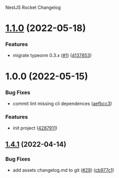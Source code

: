 NestJS Rocket Changelog

# [1.1.0](https://github.com/Notekunn/flex-library-backend/compare/v1.0.0...v1.1.0) (2022-05-18)


### Features

* migrate typeorm 0.3.x ([#1](https://github.com/Notekunn/flex-library-backend/issues/1)) ([4137853](https://github.com/Notekunn/flex-library-backend/commit/41378533575cda41c9772a781d2ca7dd205ad9e2))

# 1.0.0 (2022-05-15)


### Bug Fixes

* commit lint missing cli dependences ([aefbcc3](https://github.com/Notekunn/flex-library-backend/commit/aefbcc3fee20a6113a010624f13c13a1fbbf9320))


### Features

* init project ([4287911](https://github.com/Notekunn/flex-library-backend/commit/42879110834e990075ea187c00e0298a7fabda66))

## [1.4.1](https://github.com/ahiho/nestjs-rocket/compare/v1.4.0...v1.4.1) (2022-04-14)

### Bug Fixes

- add assets changelog.md to git ([#29](https://github.com/ahiho/nestjs-rocket/issues/29)) ([cb977c1](https://github.com/ahiho/nestjs-rocket/commit/cb977c10a709226ca7d310251e74c770bc11ad82))